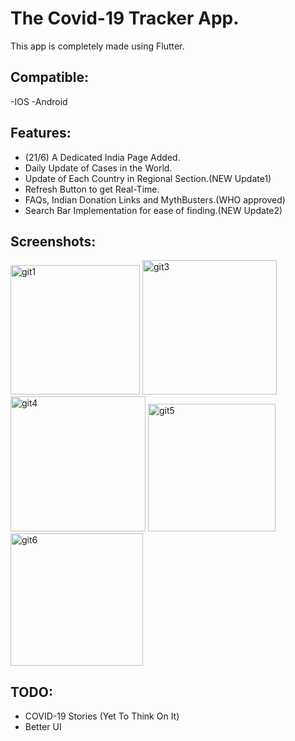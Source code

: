# The Covid-19 Tracker App.

This app is completely made using Flutter.

## Compatible:
-IOS
-Android

## Features:
- (21/6) A Dedicated India Page Added.
- Daily Update of Cases in the World.
- Update of Each Country in Regional Section.(NEW Update1)
- Refresh Button to get Real-Time.
- FAQs, Indian Donation Links and MythBusters.(WHO approved)
- Search Bar Implementation for ease of finding.(NEW Update2)

## Screenshots:
<img width="207" alt="git1" src="https://user-images.githubusercontent.com/45462725/85205325-660eae00-b338-11ea-9ada-a394acb29efa.PNG">
<img width="215" alt="git3" src="https://user-images.githubusercontent.com/45462725/85205328-673fdb00-b338-11ea-80ff-1794eea41f8c.PNG">
<img width="216" alt="git4" src="https://user-images.githubusercontent.com/45462725/85226787-f1e70f80-b3f6-11ea-9e48-cd4f4fc6d3c9.PNG">
<img width="204" alt="git5" src="https://user-images.githubusercontent.com/45462725/85226785-f14e7900-b3f6-11ea-84e8-75a358edd06e.PNG">
<img width="212" alt="git6" src="https://user-images.githubusercontent.com/45462725/85226781-f01d4c00-b3f6-11ea-8dd1-329f195251ae.PNG">


## TODO:
- COVID-19 Stories (Yet To Think On It)
- Better UI 
